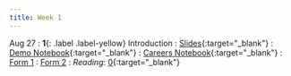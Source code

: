 ```yaml
---
title: Week 1
---
```


Aug 27
: **1**{: .label .label-yellow} Introduction
: [Slides](https://docs.google.com/presentation/d/1XxBGmEonu3NRy-Au04w9ULdBhCfXOLRKkpMP8pW-wXw/edit?usp=sharing){:target="_blank"} 
: [Demo Notebook](https://datahub.berkeley.edu/hub/user-redirect/git-pull?repo=https%3A%2F%2Fgithub.com%2Fdata-88e%2Ffa25-student&branch=main&urlpath=tree%2Ffa25-student%2Flec%2Flec01%2FData88E-terms.ipynb){:target="_blank"}
: [Careers Notebook](https://datahub.berkeley.edu/hub/user-redirect/git-pull?repo=https%3A%2F%2Fgithub.com%2Fdata-88e%2Ffa25-student&branch=main&urlpath=tree%2Ffa25-student%2Flec%2Flec01%2Fslides.ipynb){:target="_blank"}
: [Form 1](https://docs.google.com/forms/d/e/1FAIpQLSfULDsPf_YlktXdc5RKBcxq2NOO9-utQz1yWg5wvyqDnGc93w/viewform?usp=header)
: [Form 2](https://docs.google.com/forms/d/e/1FAIpQLSeHLDVYgK1Hx8rYX59RjpJ7T4GI_7ecuwuglmuOW0mnpGaEPA/viewform?usp=header)
: *Reading*: [0](https://data88e.org/textbook/content/00-intro/index.html){:target="_blank"}
